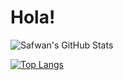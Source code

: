 # Hola! 


![Safwan's GitHub Stats](https://github-readme-stats.vercel.app/api?username=SafwanSbr&count_private=true&show_icons=true)

[![Top Langs](https://github-readme-stats.vercel.app/api/top-langs/?username=SafwanSbr&layout=compact)](https://github.com/anuraghazra/github-readme-stats)
